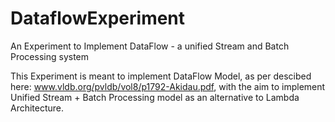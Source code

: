 # DataflowExperiment
An Experiment to Implement DataFlow - a unified Stream and Batch Processing system

This Experiment is meant to implement DataFlow Model, as per descibed here: www.vldb.org/pvldb/vol8/p1792-Akidau.pdf, with the 
aim to implement Unified Stream + Batch Processing model as an alternative to Lambda Architecture.

